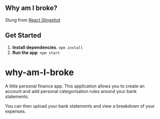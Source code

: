 
## Why am I broke?

Slung from [React Slingshot](https://github.com/coryhouse/react-slingshot/)

## Get Started
1. **Install dependencies**. `npm install`
2. **Run the app**. `npm start`

# why-am-I-broke
A little personal finance app. This application allows you to create an account and add personal categorisation rules around your bank statements.

You can then upload your bank statements and view a breakdown of your expenses.
